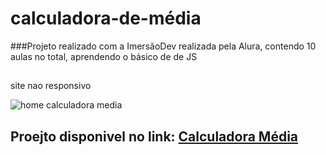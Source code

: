 # calculadora-de-média

###Projeto realizado com a ImersãoDev realizada pela Alura, contendo 10 aulas no total, aprendendo o básico de de JS

##

site nao responsivo 


![home calculadora media ](https://user-images.githubusercontent.com/99972177/159987276-1b5a2e52-b481-4b18-b374-96ad430e96ee.jpg)


## Proejto disponivel no link: <a href=“calculadoramedia9833.netlify.app“>Calculadora Média</a>

